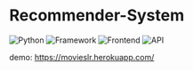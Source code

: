 # Recommender-System
![Python](https://img.shields.io/badge/Python-blue)
![Framework](https://img.shields.io/badge/Framework-Flask-yellow)
![Frontend](https://img.shields.io/badge/Frontend-HTML/CSS/JS-red)
![API](https://img.shields.io/badge/API-TMDB-fcba03-green)

demo: https://movieslr.herokuapp.com/
